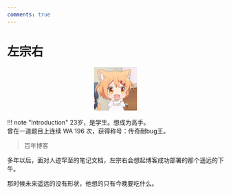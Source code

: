 ```yaml
---
comments: true
---
```


# 左宗右

<div style="text-align: center;">
    <img src="./images/head.jpg" alt="LeftMidRight" width=20% height=20%>
</div>

!!! note "Introduction"
    23岁，是学生。想成为高手。<br>曾在一道题目上连续 WA 196 次，获得称号：传奇耐bug王。

>百年博客

多年以后，面对人迹罕至的笔记文档，左宗右会想起博客成功部署的那个遥远的下午。

那时候未来遥远的没有形状，他想的只有今晚要吃什么。